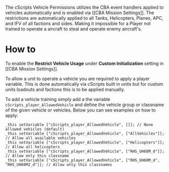 The cScripts Vehicle Permissions utilizes the CBA event handlers applied to vehicles automatically and is enabled via [[CBA Mission Settings]]. The restrictions are automatically applied to all Tanks, Helicopters, Planes, APC, and IFV of all factions and sides. Making it impossible for a Player not trained to operate a aircraft to steal and operate enemy aircraft's.

# How to
To enable the **Restrict Vehicle Usage** under **Custom Initialization** setting in [[CBA Mission Settings]].

To allow a unit to operate a vehicle you are required to apply a player variable.
This is done automatically via cScripts built in units but for custom units loadouts and factions this is to be applied manually.

To add a vehicle training simply add a the variable `cScripts_player_AllowedVehicle` and define the vehicle group or classname of the given vehicle or vehicles. Below you can see examples on how to apply:
```
_this setVariable ["cScripts_player_AllowedVehicle", []]; // None allowed vehicles (default)
_this setVariable ["cScripts_player_AllowedVehicle", ["AllVehicles"]]; // Allow all available vehicles
_this setVariable ["cScripts_player_AllowedVehicle", ["Helicopters"]]; // Allow all helicopters
_this setVariable ["cScripts_player_AllowedVehicle", ["RHS_UH60M_d"]]; // Allow only this classname
_this setVariable ["cScripts_player_AllowedVehicle", ["RHS_UH60M_d", "RHS_UH60M2_d"]]; // Allow only this classnames
```